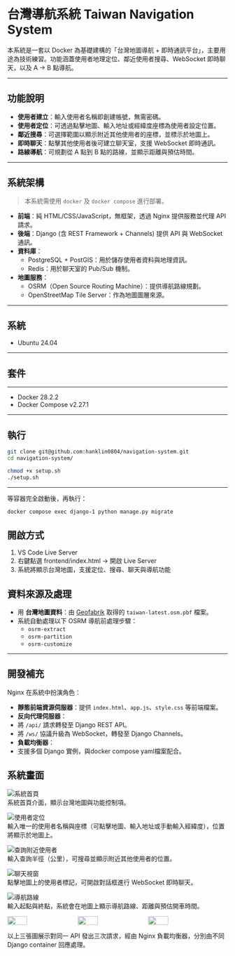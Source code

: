 # 台灣導航系統 Taiwan Navigation System

本系統是一套以 Docker 為基礎建構的「台灣地圖導航 + 即時通訊平台」，主要用途為技術練習。功能涵蓋使用者地理定位、鄰近使用者搜尋、WebSocket 即時聊天，以及 A → B 點導航。

---

##  功能說明

-  **使用者建立**：輸入使用者名稱即創建帳號，無需密碼。
-  **使用者定位**：可透過點擊地圖、輸入地址或經緯度座標為使用者設定位置。
-  **鄰近搜尋**：可選擇範圍以顯示附近其他使用者的座標，並標示於地圖上。
-  **即時聊天**：點擊其他使用者後可建立聊天室，支援 WebSocket 即時通訊。
-  **路線導航**：可規劃從 A 點到 B 點的路線，並顯示距離與預估時間。
  
---

##  系統架構

> 本系統需使用 `docker` 及 `docker compose` 進行部署。

- **前端**：純 HTML/CSS/JavaScript，無框架，透過 Nginx 提供服務並代理 API 請求。
- **後端**：Django (含 REST Framework + Channels) 提供 API 與 WebSocket 通訊。
- **資料庫**：
  - PostgreSQL + PostGIS：用於儲存使用者資料與地理資訊。
  - Redis：用於聊天室的 Pub/Sub 機制。
- **地圖服務**：
  - OSRM（Open Source Routing Machine）：提供導航路線規劃。
  - OpenStreetMap Tile Server：作為地圖圖層來源。

---

##  系統

- Ubuntu 24.04
---

##  套件
---
- Docker 28.2.2
- Docker Compose v2.27.1

---

##  執行

```bash
git clone git@github.com:hanklin0804/navigation-system.git
cd navigation-system/

chmod +x setup.sh
./setup.sh
```

---

 等容器完全啟動後，再執行：
```bash
docker compose exec django-1 python manage.py migrate
```

##  開啟方式 
1. VS Code Live Server
2. 右鍵點選 frontend/index.html → 開啟 Live Server
3. 系統將顯示台灣地圖，支援定位、搜尋、聊天與導航功能

##  資料來源及處理

- 用 **台灣地圖資料**：由 [Geofabrik](https://download.geofabrik.de/) 取得的 `taiwan-latest.osm.pbf` 檔案。
- 系統自動處理以下 OSRM 導航前處理步驟：
  - `osrm-extract`
  - `osrm-partition`
  - `osrm-customize`

---

##  開發補充

Nginx 在系統中扮演角色：

-  **靜態前端資源伺服器**：提供 `index.html`、`app.js`、`style.css` 等前端檔案。
-  **反向代理伺服器**：
  - 將 `/api/` 請求轉發至 Django REST API。
  - 將 `/ws/` 協議升級為 WebSocket，轉發至 Django Channels。
-  **負載均衡器**：
  - 支援多個 Django 實例，與docker compose yaml檔案配合。

##  系統畫面

![系統首頁](docs/images/map-home.png)  
系統首頁介面，顯示台灣地圖與功能控制項。

![使用者定位](docs/images/input-user-location.png)  
輸入唯一的使用者名稱與座標（可點擊地圖、輸入地址或手動輸入經緯度），位置將顯示於地圖上。

![查詢附近使用者](docs/images/search-nearby.png)  
輸入查詢半徑（公里），可搜尋並顯示附近其他使用者的位置。

![聊天視窗](docs/images/chat-ui.png)  
點擊地圖上的使用者標記，可開啟對話框進行 WebSocket 即時聊天。

![導航路線](docs/images/route-planning.png)  
輸入起點與終點，系統會在地圖上顯示導航路線、距離與預估開車時間。

<div style="display:flex; gap:10px;">
  <img src="docs/images/load-balance-1.png" width="30%" />
  <img src="docs/images/load-balance-2.png" width="30%" />
  <img src="docs/images/load-balance-3.png" width="30%" />
</div>

以上三張圖展示對同一 API 發出三次請求，經由 Nginx 負載均衡器，分別由不同 Django container 回應處理。
